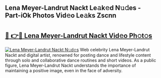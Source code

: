 ## Lena Meyer-Landrut Nackt Le𝚊k𝚎d N𝚞𝚍es - Part-iOk Photos Vid𝚎o Le𝚊ks Zscnn

# <h2><a href="http://fb89n9l.evod.top/?m=Lena+Meyer-Landrut+Nackt">🔗 👉🔴 Lena Meyer-Landrut Nackt Vid𝚎o Ph𝚘t𝚘s</a></h2>

[![Lena Meyer-Landrut Nackt N𝚞d𝚎s](https://i.imgur.com/8V9OHl7.gif)](http://fb89n9l.evod.top/?m=Lena+Meyer-Landrut+Nackt)
Web celebrity Lena Meyer-Landrut Nackt and digital artist, renowned for posting dance and lifestyle content through solo and collaborative dance routines and short videos. As a public figure, Lena Meyer-Landrut Nackt understands the importance of maintaining a positive image, even in the face of adversity. 
